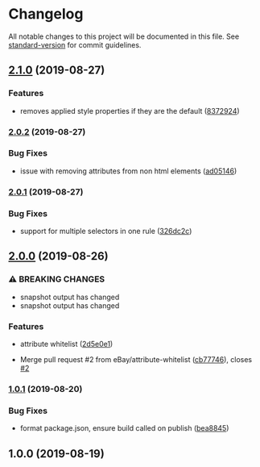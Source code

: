 # Changelog

All notable changes to this project will be documented in this file. See [standard-version](https://github.com/conventional-changelog/standard-version) for commit guidelines.

## [2.1.0](https://github.com/eBay/visual-html/compare/v2.0.2...v2.1.0) (2019-08-27)


### Features

* removes applied style properties if they are the default ([8372924](https://github.com/eBay/visual-html/commit/8372924))

### [2.0.2](https://github.com/eBay/visual-html/compare/v2.0.1...v2.0.2) (2019-08-27)


### Bug Fixes

* issue with removing attributes from non html elements ([ad05146](https://github.com/eBay/visual-html/commit/ad05146))

### [2.0.1](https://github.com/eBay/visual-html/compare/v2.0.0...v2.0.1) (2019-08-27)


### Bug Fixes

* support for multiple selectors in one rule ([326dc2c](https://github.com/eBay/visual-html/commit/326dc2c))

## [2.0.0](https://github.com/eBay/visual-html/compare/v1.0.1...v2.0.0) (2019-08-26)


### ⚠ BREAKING CHANGES

* snapshot output has changed
* snapshot output has changed

### Features

* attribute whitelist ([2d5e0e1](https://github.com/eBay/visual-html/commit/2d5e0e1))


* Merge pull request #2 from eBay/attribute-whitelist ([cb77746](https://github.com/eBay/visual-html/commit/cb77746)), closes [#2](https://github.com/eBay/visual-html/issues/2)

### [1.0.1](https://github.com/eBay/visual-html/compare/v1.0.0...v1.0.1) (2019-08-20)


### Bug Fixes

* format package.json, ensure build called on publish ([bea8845](https://github.com/eBay/visual-html/commit/bea8845))

## 1.0.0 (2019-08-19)
